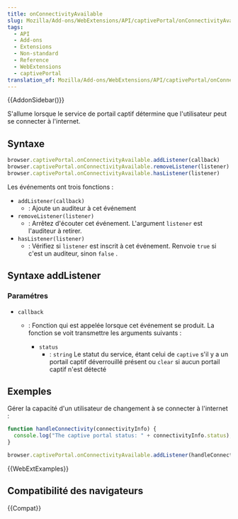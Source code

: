 ```yaml
---
title: onConnectivityAvailable
slug: Mozilla/Add-ons/WebExtensions/API/captivePortal/onConnectivityAvailable
tags:
  - API
  - Add-ons
  - Extensions
  - Non-standard
  - Reference
  - WebExtensions
  - captivePortal
translation_of: Mozilla/Add-ons/WebExtensions/API/captivePortal/onConnectivityAvailable
---
```


{{AddonSidebar()}}

S'allume lorsque le service de portail captif détermine que l'utilisateur peut se connecter à l'internet.

## Syntaxe

```js
browser.captivePortal.onConnectivityAvailable.addListener(callback)
browser.captivePortal.onConnectivityAvailable.removeListener(listener)
browser.captivePortal.onConnectivityAvailable.hasListener(listener)
```

Les événements ont trois fonctions :

- `addListener(callback)`
  - : Ajoute un auditeur à cet événement
- `removeListener(listener)`
  - : Arrêtez d'écouter cet événement. L'argument `listener` est l'auditeur à retirer.
- `hasListener(listener)`
  - : Vérifiez si `listener` est inscrit à cet événement. Renvoie `true` si c'est un auditeur, sinon `false` .

## Syntaxe addListener

### Paramétres

- `callback`

  - : Fonction qui est appelée lorsque cet événement se produit. La fonction se voit transmettre les arguments suivants :

    - `status`
      - : `string` Le statut du service, étant celui de `captive` s'il y a un portail captif déverrouillé présent ou `clear` si aucun portail captif n'est détecté

## Exemples

Gérer la capacité d'un utilisateur de changement à se connecter à l'internet :

```js
function handleConnectivity(connectivityInfo) {
  console.log("The captive portal status: " + connectivityInfo.status);
}

browser.captivePortal.onConnectivityAvailable.addListener(handleConnectivity);
```

{{WebExtExamples}}

## Compatibilité des navigateurs

{{Compat}}

<!--
// Copyright 2015 The Chromium Authors. All rights reserved.
//
// Redistribution and use in source and binary forms, with or without
// modification, are permitted provided that the following conditions are
// met:
//
//    * Redistributions of source code must retain the above copyright
// notice, this list of conditions and the following disclaimer.
//    * Redistributions in binary form must reproduce the above
// copyright notice, this list of conditions and the following disclaimer
// in the documentation and/or other materials provided with the
// distribution.
//    * Neither the name of Google Inc. nor the names of its
// contributors may be used to endorse or promote products derived from
// this software without specific prior written permission.
//
// THIS SOFTWARE IS PROVIDED BY THE COPYRIGHT HOLDERS AND CONTRIBUTORS
// "AS IS" AND ANY EXPRESS OR IMPLIED WARRANTIES, INCLUDING, BUT NOT
// LIMITED TO, THE IMPLIED WARRANTIES OF MERCHANTABILITY AND FITNESS FOR
// A PARTICULAR PURPOSE ARE DISCLAIMED. IN NO EVENT SHALL THE COPYRIGHT
// OWNER OR CONTRIBUTORS BE LIABLE FOR ANY DIRECT, INDIRECT, INCIDENTAL,
// SPECIAL, EXEMPLARY, OR CONSEQUENTIAL DAMAGES (INCLUDING, BUT NOT
// LIMITED TO, PROCUREMENT OF SUBSTITUTE GOODS OR SERVICES; LOSS OF USE,
// DATA, OR PROFITS; OR BUSINESS INTERRUPTION) HOWEVER CAUSED AND ON ANY
// THEORY OF LIABILITY, WHETHER IN CONTRACT, STRICT LIABILITY, OR TORT
// (INCLUDING NEGLIGENCE OR OTHERWISE) ARISING IN ANY WAY OUT OF THE USE
// OF THIS SOFTWARE, EVEN IF ADVISED OF THE POSSIBILITY OF SUCH DAMAGE.
-->
